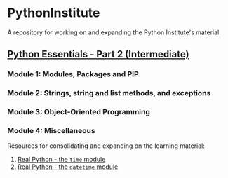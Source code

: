 # PythonInstitute
A repository for working on and expanding the Python Institute's material.

##


## [Python Essentials - Part 2 (Intermediate)](https://edube.org/study/pe2)

### Module 1: Modules, Packages and PIP

### Module 2: Strings, string and list methods, and exceptions


### Module 3: Object-Oriented Programming

### Module 4: Miscellaneous

Resources for consolidating and expanding on the learning material:
1. [Real Python - the ```time``` module](https://realpython.com/python-time-module/)
2. [Real Python - the ```datetime``` module](https://realpython.com/python-datetime/)
